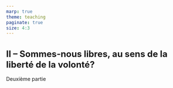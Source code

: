 ```yaml
---
marp: true
theme: teaching
paginate: true
size: 4:3
---
```


<!-- _class: partie -->
<style scoped>
h1{font-size:170%!important; padding-left:0; padding-right:0;}
</style>
# II – Sommes-nous libres, au sens de la <br> liberté de la volonté?
Deuxième partie